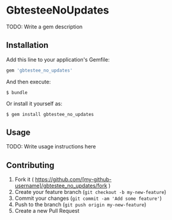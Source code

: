 # GbtesteeNoUpdates

TODO: Write a gem description

## Installation

Add this line to your application's Gemfile:

```ruby
gem 'gbtestee_no_updates'
```

And then execute:

    $ bundle

Or install it yourself as:

    $ gem install gbtestee_no_updates

## Usage

TODO: Write usage instructions here

## Contributing

1. Fork it ( https://github.com/[my-github-username]/gbtestee_no_updates/fork )
2. Create your feature branch (`git checkout -b my-new-feature`)
3. Commit your changes (`git commit -am 'Add some feature'`)
4. Push to the branch (`git push origin my-new-feature`)
5. Create a new Pull Request
